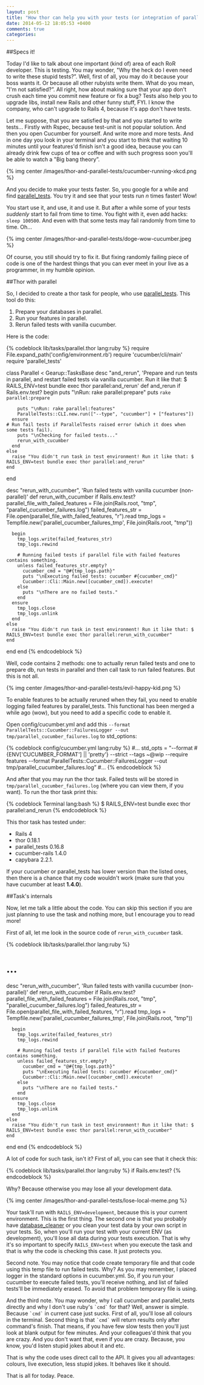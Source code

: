 ```yaml
---
layout: post
title: "How thor can help you with your tests (or integration of parallel_tests and cucumber)"
date: 2014-05-12 18:05:53 +0400
comments: true
categories:
---
```


##Specs it!

Today I'd like to talk about one important (kind of) area of each RoR developer. This is testing. You may wonder, "Why the heck do I even need to write these stupid tests?”. Well, first of all, you may do it because your boss wants it. Or because all other rubyists write them. What do you mean, "I'm not satisfied?”. All right, how about making sure that your app don't crush each time you commit new feature or fix a bug? Tests also help you to upgrade libs, install new Rails and other funny stuff, FYI. I know the company, who can't upgrade to Rails 4, because it's app don't have tests.

Let me suppose, that you are satisfied by that and you started to write tests... Firstly with Rspec, because test-unit is not popular solution. And then you open Cucumber for yourself. And write more and more tests. And in one day you look in your terminal and you start to think that waiting 10 minutes until your features'd finish isn't a good idea, because you can already drink few cups of tea or coffee and with such progress soon you'll be able to watch a "Big bang theory”.

{% img center /images/thor-and-parallel-tests/cucumber-running-xkcd.png %}

<!-- more -->

And you decide to make your tests faster. So, you google for a while and find [parallel_tests](https://github.com/grosser/parallel_tests). You try it and see that your tests run *n* times faster! Wow!

You start use it, and use, it and use it. But after a while some of your tests *suddenly* start to fail from time to time. You fight with it, even add hacks: `sleep 100500`. And even with that some tests may fail randomly from time to time. Oh...

{% img center /images/thor-and-parallel-tests/doge-wow-cucumber.jpeg %}

Of course, you still should try to fix it. But fixing randomly failing piece of code is one of the hardest things that you can ever meet in your live as a programmer, in my humble opinion.

##Thor with parallel

So, I decided to create a thor task for people, who use [parallel_tests](https://github.com/grosser/parallel_tests). This tool do this:

1. Prepare your databases in parallel.
2. Run your features in parallel.
3. Rerun failed tests with vanilla cucumber.

Here is the code:

{% codeblock lib/tasks/parallel.thor lang:ruby %}
require File.expand_path('config/environment.rb')
require 'cucumber/cli/main'
require 'parallel_tests'

class Parallel < Gearup::TasksBase
  desc "and_rerun", 'Prepare and run tests in parallel, and restart failed tests via vanilla cucumber. Run it like that: $ RAILS_ENV=test bundle exec thor parallel:and_rerun'
  def and_rerun
    if Rails.env.test?
      begin
        puts "\nRun: rake parallel:prepare"
        puts `rake parallel:prepare`

        puts "\nRun: rake parallel:features"
        ParallelTests::CLI.new.run(["--type", "cucumber"] + ["features"])
      ensure                                                                                        # Run fail tests if ParallelTests raised error (which it does when some tests fail).
        puts "\nChecking for failed tests..."
        rerun_with_cucumber
      end
    else
      raise "You didn't run task in test environment! Run it like that: $ RAILS_ENV=test bundle exec thor parallel:and_rerun"
    end
  end

  desc "rerun_with_cucumber", 'Run failed tests with vanilla cucumber (non-parallel)'
  def rerun_with_cucumber
    if Rails.env.test?
      parallel_file_with_failed_features = File.join(Rails.root, "tmp", "parallel_cucumber_failures.log")
      failed_features_str = File.open(parallel_file_with_failed_features, "r").read
      tmp_logs = Tempfile.new('parallel_cucumber_failures_tmp', File.join(Rails.root, "tmp"))

      begin
        tmp_logs.write(failed_features_str)
        tmp_logs.rewind

        # Running failed tests if parallel file with failed features contains something.
        unless failed_features_str.empty?
          cucumber_cmd = "@#{tmp_logs.path}"
          puts "\nExecuting failed tests: cucumber #{cucumber_cmd}"
          Cucumber::Cli::Main.new([cucumber_cmd]).execute!
        else
          puts "\nThere are no failed tests."
        end
      ensure
        tmp_logs.close
        tmp_logs.unlink
      end
    else
      raise "You didn't run task in test environment! Run it like that: $ RAILS_ENV=test bundle exec thor parallel:rerun_with_cucumber"
    end
  end
end
{% endcodeblock %}

Well, code contains 2 methods: one to actually rerun failed tests and one to prepare db, run tests in parallel and then call task to run failed features. But this is not all.

{% img center /images/thor-and-parallel-tests/evil-happy-kid.png %}

To enable features to be actually reruned when they fail, you need to enable logging failed features by parallel_tests. This functional has been merged a while ago (wow), but you need to add a specific code to enable it.

Open config/cucumber.yml and add this `--format ParallelTests::Cucumber::FailuresLogger --out tmp/parallel_cucumber_failures.log` to std_options:

{% codeblock config/cucumber.yml lang:ruby %}
#...
std_opts = "--format #{ENV['CUCUMBER_FORMAT'] || 'pretty'} --strict --tags ~@wip --require features --format ParallelTests::Cucumber::FailuresLogger --out tmp/parallel_cucumber_failures.log”
#...
{% endcodeblock %}

And after that you may run the thor task. Failed tests will be stored in `tmp/parallel_cucumber_failures.log` (where you can view them, if you want). To run the thor task print this:

{% codeblock Terminal lang:bash %}
$ RAILS_ENV=test bundle exec thor parallel:and_rerun
{% endcodeblock %}

This thor task has tested under:

* Rails 4
* thor 0.18.1
* parallel_tests 0.16.8
* cucumber-rails 1.4.0
* capybara 2.2.1.

If your cucumber or parallel_tests has lower version than the listed ones, then there is a chance that my code wouldn't work (make sure that you have cucumber at least **1.4.0**).

##Task's internals

Now, let me talk a little about the code. You can skip this section if you are just planning to use the task and nothing more, but I encourage you to read more!

First of all, let me look in the source code of `rerun_with_cucumber` task.

{% codeblock lib/tasks/parallel.thor lang:ruby %}
  # ...
  desc "rerun_with_cucumber", 'Run failed tests with vanilla cucumber (non-parallel)'
  def rerun_with_cucumber
    if Rails.env.test?
      parallel_file_with_failed_features = File.join(Rails.root, "tmp", "parallel_cucumber_failures.log")
      failed_features_str = File.open(parallel_file_with_failed_features, "r").read
      tmp_logs = Tempfile.new('parallel_cucumber_failures_tmp', File.join(Rails.root, "tmp"))

      begin
        tmp_logs.write(failed_features_str)
        tmp_logs.rewind

        # Running failed tests if parallel file with failed features contains something.
        unless failed_features_str.empty?
          cucumber_cmd = "@#{tmp_logs.path}"
          puts "\nExecuting failed tests: cucumber #{cucumber_cmd}"
          Cucumber::Cli::Main.new([cucumber_cmd]).execute!
        else
          puts "\nThere are no failed tests."
        end
      ensure
        tmp_logs.close
        tmp_logs.unlink
      end
    else
      raise "You didn't run task in test environment! Run it like that: $ RAILS_ENV=test bundle exec thor parallel:rerun_with_cucumber"
    end
  end
end
{% endcodeblock %}

A lot of code for such task, isn't it? First of all, you can see that it check this:

{% codeblock lib/tasks/parallel.thor lang:ruby %}
if Rails.env.test?
{% endcodeblock %}

Why? Because otherwise you may lose all your development data.

{% img center /images/thor-and-parallel-tests/lose-local-meme.png %}

Your task'll run with `RAILS_ENV=development`, because this is your current environment. This is the first thing. The second one is that you probably have [database_cleaner](https://github.com/bmabey/database_cleaner) or you clean your test data by your own script in your tests. So, when you'll run your test with your current ENV (as development), you'll lose all data during your tests execution. That is why it's so important to specify `RAILS_ENV=test` when you execute the task and that is why the code is checking this case. It just protects you.

Second note. You may notice that code create temporary file and that code using this temp file to run failed tests. Why? As you may remember, I placed logger in the standard options in cucumber.yml. So, if you run your cucumber to execute failed tests, you'll receive nothing, and list of failed tests'll be immediately erased. To avoid that problem temporary file is using.

And the third note. You may wonder, why I call cucumber and parallel_tests directly and why I don't use ruby's `` `cmd` `` for that? Well, answer is simple. Because `` `cmd` `` in current case just sucks. First of all, you'll lose all colours in the terminal. Second thing is that `` `cmd` `` will return results only after command's finish. That means, if you have few slow tests then you'll just look at blank output for few minutes. And your colleagues'd think that you are crazy. And you don't want that, even if you are crazy. Because, you know, you'd listen stupid jokes about it and etc.

That is why the code uses direct call to the API. It gives you all advantages: colours, live execution, less stupid jokes. It behaves like it should.

That is all for today. Peace.




